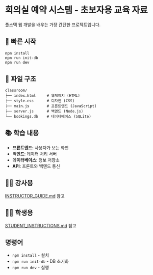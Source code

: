 # 회의실 예약 시스템 - 초보자용 교육 자료

풀스택 웹 개발을 배우는 가장 간단한 프로젝트입니다.

## 🚀 빠른 시작

```bash
npm install
npm run init-db
npm run dev
```

## 📁 파일 구조

```
classroom/
├── index.html     # 웹페이지 (HTML)
├── style.css      # 디자인 (CSS)
├── main.js        # 프론트엔드 (JavaScript)
├── server.js      # 백엔드 (Node.js)
└── bookings.db    # 데이터베이스 (SQLite)
```

## 📚 학습 내용

- **프론트엔드**: 사용자가 보는 화면
- **백엔드**: 데이터 처리 서버
- **데이터베이스**: 정보 저장소
- **API**: 프론트와 백엔드 통신

## 👩‍🏫 강사용

[INSTRUCTOR_GUIDE.md](./INSTRUCTOR_GUIDE.md) 참고

## 👨‍🎓 학생용

[STUDENT_INSTRUCTIONS.md](./STUDENT_INSTRUCTIONS.md) 참고

## 명령어

- `npm install` - 설치
- `npm run init-db` - DB 초기화
- `npm run dev` - 실행